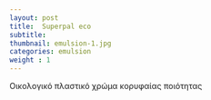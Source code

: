 ```yaml
---
layout: post
title:  Superpal eco
subtitle: 
thumbnail: emulsion-1.jpg 
categories: emulsion
weight : 1
---
```


Οικολογικό πλαστικό χρώμα κορυφαίας ποιότητας